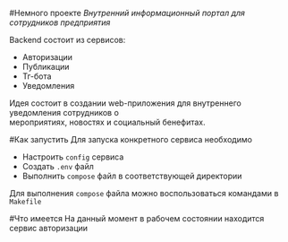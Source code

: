 #Немного проекте
*Внутренний информационный портал для сотрудников предприятия*

Backend состоит из сервисов:  
- Авторизации
- Публикации
- Тг-бота
- Уведомления

Идея состоит в создании web-приложения для внутреннего уведомления сотрудников о  
мероприятиях, новостях и социальный бенефитах. 

#Как запустить
Для запуска конкретного сервиса необходимо  
- Настроить `config` сервиса
- Создать `.env` файл
- Выполнить `compose` файл в соответствующей директории

Для выполнения `compose` файла можно воспользоваться командами в `Makefile`

#Что имеется
На данный момент в рабочем состоянии находится сервис авторизации